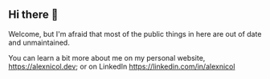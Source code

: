 ## Hi there 👋

Welcome, but I'm afraid that most of the public things in here are out of date and unmaintained.

You can learn a bit more about me on my personal website, https://alexnicol.dev; or on LinkedIn https://linkedin.com/in/alexnicol
